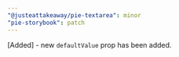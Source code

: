 ```yaml
---
"@justeattakeaway/pie-textarea": minor
"pie-storybook": patch
---
```


[Added] - new `defaultValue` prop has been added.
